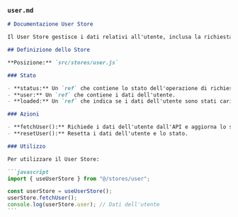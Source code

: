 ### `user.md`

````markdown
# Documentazione User Store

Il User Store gestisce i dati relativi all'utente, inclusa la richiesta delle informazioni dell'utente dall'API.

## Definizione dello Store

**Posizione:** `src/stores/user.js`

### Stato

- **status:** Un `ref` che contiene lo stato dell'operazione di richiesta dei dati dell'utente.
- **user:** Un `ref` che contiene i dati dell'utente.
- **loaded:** Un `ref` che indica se i dati dell'utente sono stati caricati.

### Azioni

- **fetchUser():** Richiede i dati dell'utente dall'API e aggiorna lo stato `user`. Effettua il logout dell'utente se si verifica un errore.
- **resetUser():** Resetta i dati dell'utente e lo stato.

### Utilizzo

Per utilizzare il User Store:

```javascript
import { useUserStore } from "@/stores/user";

const userStore = useUserStore();
userStore.fetchUser();
console.log(userStore.user); // Dati dell'utente
```
````
